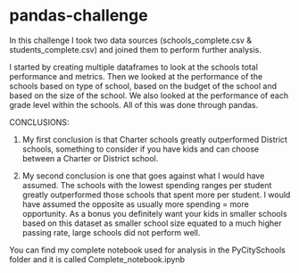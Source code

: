# pandas-challenge
In this challenge I took two data sources (schools_complete.csv & students_complete.csv) and joined them to perform further analysis.

I started by creating multiple dataframes to look at the schools total performance and metrics.  Then we looked at the performance of the schools based on type of school, based on the budget of the school and based on the size of the school.  We also looked at the performance of each grade level within the schools.  All of this was done through pandas.

CONCLUSIONS:
1) My first conclusion is that Charter schools greatly outperformed District schools, something to consider if you have kids and can choose between a Charter or District school.

2) My second conclusion is one that goes against what I would have assumed.  The schools with the lowest spending ranges per student greatly outperformed those schools that spent more per student.  I would have assumed the opposite as usually more spending = more opportunity.  As a bonus you definitely want your kids in smaller schools based on this dataset as smaller school size equated to a much higher passing rate, large schools did not perform well.

You can find my complete notebook used for analysis in the PyCitySchools folder and it is called Complete_notebook.ipynb
